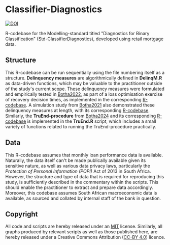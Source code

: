 # Classifier-Diagnostics
[![DOI](https://zenodo.org/badge/DOI/10.5281/zenodo.13799785.svg)](https://doi.org/10.5281/zenodo.13799785)

 R-codebase for the Modelling-standard titled "Diagnostics for Binary Classification" (Std-ClassifierDiagnostics), developed using retail mortgage data.


## Structure
This R-codebase can be run sequentially using the file numbering itself as a structure. **Delinquency measures** are algorithmically defined in **DelinqM.R** as data-driven functions, which may be valuable to the practitioner outside of the study's current scope. These delinquency measures were formulated and empirically tested in [Botha2022](https://www.researchgate.net/publication/358329458_The_loss_optimization_of_loan_recovery_decision_times_using_forecast_cashflows), as part of a loss optimisation exercise of recovery decision times, as implemented in the corresponding [R-codebase](https://github.com/arnobotha/The-loss-optimisation-of-loan-recovery-decision-times-using-forecast-cash-flows). A simulation study from [Botha2021](https://www.researchgate.net/publication/350169758_Simulation-based_optimisation_of_the_timing_of_loan_recovery_across_different_portfolios) also demonstrated these delinquency measures at length, with its corresponding [R-codebase](https://github.com/arnobotha/Simulation-based-optimisation-of-the-timing-of-loan-recovery-across-different-portfolios). Similarly, the **TruEnd-procedure** from [Botha2024](https://www.researchgate.net/publication/380214432_The_TruEnd-procedure_Treating_trailing_zero-valued_balances_in_credit_data) and its corresponding [R-codebase](https://github.com/arnobotha/TruEnd-Procedure)  is implemented in the **TruEnd.R** script, which includes a small variety of functions related to running the TruEnd-procedure practically.

## Data
This R-codebase assumes that monthly loan performance data is available. Naturally, the data itself can't be made publically available given its sensitive nature, as well as various data privacy laws, particularly the _Protection of Personal Information (POPI)_ Act of 2013 in South Africa. However, the structure and type of data that is required for reproducing this study, is sufficiently described in the commentary within the scripts. This should enable the practitioner to extract and prepare data accordingly. Moreover, this codebase assumes South African macroeconomic data is available, as sourced and collated by internal staff of the bank in question.

## Copyright
All code and scripts are hereby released under an [MIT](https://opensource.org/licenses/MIT) license. Similarly, all graphs produced by relevant scripts as well as those published here, are hereby released under a Creative Commons Attribution ([CC-BY 4.0](https://creativecommons.org/licenses/by/4.0/)) licence.
